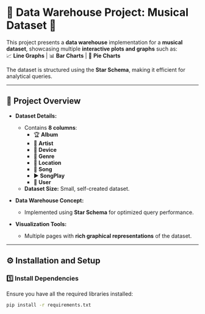 # 🎵 Data Warehouse Project: Musical Dataset 🎵  

This project presents a **data warehouse** implementation for a **musical dataset**, showcasing multiple **interactive plots and graphs** such as:  
📈 **Line Graphs** | 📊 **Bar Charts** | 🥧 **Pie Charts**  

The dataset is structured using the **Star Schema**, making it efficient for analytical queries.  

---

## 📂 Project Overview  

- **Dataset Details:**  
  - Contains **8 columns**:  
    - 🏆 **Album**  
    - 🎤 **Artist**  
    - 📱 **Device**  
    - 🎼 **Genre**  
    - 📍 **Location**  
    - 🎵 **Song**  
    - ▶️ **SongPlay**  
    - 👤 **User**  
  - **Dataset Size:** Small, self-created dataset.  

- **Data Warehouse Concept:**  
  - Implemented using **Star Schema** for optimized query performance.  

- **Visualization Tools:**  
  - Multiple pages with **rich graphical representations** of the dataset.  

---

## ⚙️ Installation and Setup  

### 1️⃣ **Install Dependencies**  
Ensure you have all the required libraries installed:  
```sh
pip install -r requirements.txt

